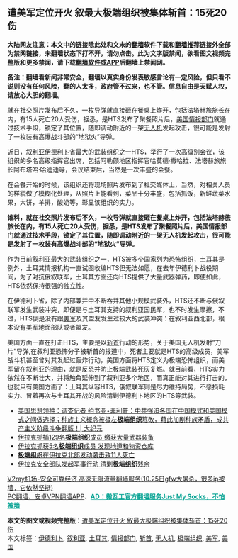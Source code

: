  <h2>遭美军定位开火 叙最大极端组织被集体斩首：15死20伤</h2> <p class="notice"><b>大陆网友注意：本文中的链接除此处和文末的<a href="https://github.com/bannedbook/fanqiang" >翻墙</a>软件下载和<a href="https://github.com/killgcd/justmysocks/blob/master/README.md">翻墙推荐</a>链接外全部为禁网链接，未翻墙状态下打不开，请勿点击。此为文字版禁闻，欲看图文视频完整版和更多禁闻，请下载<a href="https://github.com/bannedbook/fanqiang">翻墙软件或APP</a>后翻墙上禁闻网。</p><p>备注：翻墙看新闻非常安全，翻墙以真实身份发表敏感言论有一定风险，但只看不说则没有任何风险，翻的人太多，政府管不过来，也不管。信息自由是天赋人权，请放心大胆的翻墙。</b></p>  <div class="entry"> <p id="summary">就在社交照片发布后不久，一枚导弹就直接砸在餐桌上炸开，包括法塔赫旅旅长在内，有15人死亡20人受伤，据悉，是HTS发布了聚餐照片后，<a href="https://www.bannedbook.org/bnews/tag/%e7%be%8e%e5%9b%bd/" class="st_tag internal_tag" rel="tag" title="标签 美国 下的日志">美国</a><a href="https://www.bannedbook.org/bnews/tag/%E6%83%85%E6%8A%A5%E9%83%A8%E9%97%A8/" class="st_tag internal_tag" rel="tag" title="标签 情报部门 下的日志">情报部门</a>就通过技术手段，锁定了其位置，随即调动附近的一架<a href="https://www.bannedbook.org/bnews/tag/%e6%97%a0%e4%ba%ba%e6%9c%ba/" class="st_tag internal_tag" rel="tag" title="标签 无人机 下的日志">无人机</a>发起攻击，很可能是发射了一枚装有高爆战斗部的“地狱火”导弹。</p> <p>近日，<a href="https://www.bannedbook.org/bnews/tag/%e5%8f%99%e5%88%a9%e4%ba%9a/" class="st_tag internal_tag" rel="tag" title="标签 叙利亚 下的日志">叙利亚</a><a href="https://www.bannedbook.org/bnews/tag/%E4%BC%8A%E5%BE%B7%E5%88%A9%E5%8D%9C/" class="st_tag internal_tag" rel="tag" title="标签 伊德利卜 下的日志">伊德利卜</a>省最大的武装组织之一HTS，举行了一次高级别会议，该组织的多名高级指挥官出席，包括阿勒颇地区指挥官哈莫德·撒哈拉、法塔赫旅旅长阿布塔哈·哈迪迪等，会议结束后，当然是一次丰盛的会餐。</p> <p></p>  <p>在会餐开始的时候，该组织还将现场照片发布到了社交媒体上，当然，对相关人员的样貌做了模糊化处理，从照片上能看到，菜品十分丰盛，包括抓饭，新鲜蔬菜水果，大饼，羊排，酸奶等，彰显该组织的实力。</p> <p><strong>谁料，就在社交照片发布后不久，一枚导弹就直接砸在餐桌上炸开，包括法塔赫旅旅长在内，有15人死亡20人受伤，据悉，是HTS发布了聚餐照片后，美国情报部门就通过技术手段，锁定了其位置，随即调动附近的一架无人机发起攻击，很可能是发射了一枚装有高爆战斗部的“地狱火”导弹。</strong></p> <p></p>  <p>作为目前叙利亚最大的武装组织之一，HTS被多个国家列为恐怖组织，<a href="https://www.bannedbook.org/bnews/tag/%e5%9c%9f%e8%80%b3%e5%85%b6/" class="st_tag internal_tag" rel="tag" title="标签 土耳其 下的日志">土耳其</a>是例外，土耳其情报机构一直试图收编HTS但无法如愿，在去年伊德利卜战役期间，为了对抗俄叙联军，土耳其方面还向HTS提供了大量武器弹药，即便如此，HTS依然保持很强的独立性。</p> <p>在伊德利卜省，除了内部兼并中不断吞并其他小规模武装外，HTS还不断与俄叙联军发生武装冲突，即便是与土耳其支持的叙利亚国民军，也不时发生摩擦，不过，HTS倒是没有跟<a href="https://www.bannedbook.org/bnews/tag/%e7%be%8e%e5%86%9b/" class="st_tag internal_tag" rel="tag" title="标签 美军 下的日志">美军</a>及其盟友发生过较大的武装冲突：在叙利亚西北部，根本没有美军地面部队或者盟友。</p> <p></p>  <p>美国方面一直在打击HTS，主要是以<a href="https://www.bannedbook.org/bnews/tag/%E6%96%A9%E9%A6%96/" class="st_tag internal_tag" rel="tag" title="标签 斩首 下的日志">斩首</a>行动的形势，关于美国无人机发射“刀片”导弹,在叙利亚恐怖分子被斩首的报道中，死者主要就是HTS的高级成员，美军战斗机甚至曾对其发起过轰炸行动，美国方面将HTS定义为极端恐怖组织，而美军留在叙利亚的理由，就是反恐并防止极端武装死灰复燃。就目前看，HTS实力依然在不断壮大，并将触角延伸到了叙利亚多个地区，而真正能对其进行打击的，也就只有美国方面了：土耳其纵容HTS，俄叙联军则是尽力维持局势，不愿损耗实力、冒着再次与土耳其开战的风险清剿伊德利卜地区的HTS等武装。</p> <ul class='op-related-articles' title='相关阅读'> <li><a href='https://www.bannedbook.org/bnews/cbnews/20200822/1384176.html' target='_blank'>美国思想领袖：调查记者 约书亚•菲利普：中共强迫各国在中国模式和美国模式之间做选择；种族主义概念被极左<b>极端组织</b>篡改，藉此加剧种族矛盾，成共产主义阶级斗争翻版！| 大纪元</a></li> <li><a href='https://www.bannedbook.org/bnews/baitai/20200613/1344316.html' target='_blank'>伊拉克抓捕129名<b>极端组织</b>成员 缴获大量武器装备</a></li> <li><a href='https://www.bannedbook.org/bnews/baitai/20200513/1327852.html' target='_blank'>伊拉克抓获5名<b>极端组织</b>成员 发现地道和物资仓库</a></li> <li><a href='https://www.bannedbook.org/bnews/baitai/20200503/1322725.html' target='_blank'><b>极端组织</b>在伊拉克北部发动袭击致11人死亡</a></li> <li><a href='https://www.bannedbook.org/bnews/baitai/20200213/1276268.html' target='_blank'>伊拉克安全部队发起军事行动 清剿<b>极端组织</b>残余</a></li> </ul> <p class="texttj"> <a href="https://www.bannedbook.org/forum23/topic22702.html" target="_blank">V2ray机场-安全可靠经济 高速无限流量翻墙服务(10.25日gfw大屠杀，很多ip被墙，它依然坚挺)</a><br/> <a href="https://github.com/bannedbook/fanqiang/wiki/%E7%A6%81%E9%97%BB%E7%BD%91%E5%AE%89%E5%8D%93%E7%BF%BB%E5%A2%99%E6%96%B0%E9%97%BBAPP" target="_blank">PC翻墙、安卓VPN翻墙APP</a>、<span onclick="window.open('https://github.com/killgcd/justmysocks/blob/master/README.md')" style="font-weight:bold;color:#00A191;cursor:pointer;text-decoration:underline;outline:none">AD：搬瓦工官方翻墙服务Just My Socks，不怕被墙</span></p><p></p><a name='sharetosocial'></a>       <div><b>本文的图文或视频完整版</b>：<a href='https://www.bannedbook.org/bnews/topimagenews/20201101/1423886.html'>遭美军定位开火 叙最大极端组织被集体斩首：15死20伤</a></div>  </div><!--END ENTRY--> <div class="postfooter"> <div>本文标签：<a href="https://www.bannedbook.org/bnews/tag/%E4%BC%8A%E5%BE%B7%E5%88%A9%E5%8D%9C/" rel="tag">伊德利卜</a>, <a href="https://www.bannedbook.org/bnews/tag/%e5%8f%99%e5%88%a9%e4%ba%9a/" rel="tag">叙利亚</a>, <a href="https://www.bannedbook.org/bnews/tag/%e5%9c%9f%e8%80%b3%e5%85%b6/" rel="tag">土耳其</a>, <a href="https://www.bannedbook.org/bnews/tag/%E6%83%85%E6%8A%A5%E9%83%A8%E9%97%A8/" rel="tag">情报部门</a>, <a href="https://www.bannedbook.org/bnews/tag/%E6%96%A9%E9%A6%96/" rel="tag">斩首</a>, <a href="https://www.bannedbook.org/bnews/tag/%e6%97%a0%e4%ba%ba%e6%9c%ba/" rel="tag">无人机</a>, <a href="https://www.bannedbook.org/bnews/tag/%E6%9E%81%E7%AB%AF%E7%BB%84%E7%BB%87/" rel="tag">极端组织</a>, <a href="https://www.bannedbook.org/bnews/tag/%e7%be%8e%e5%86%9b/" rel="tag">美军</a>, <a href="https://www.bannedbook.org/bnews/tag/%e7%be%8e%e5%9b%bd/" rel="tag">美国</a></div>  </div><!--END POSTFOOTER--> 
